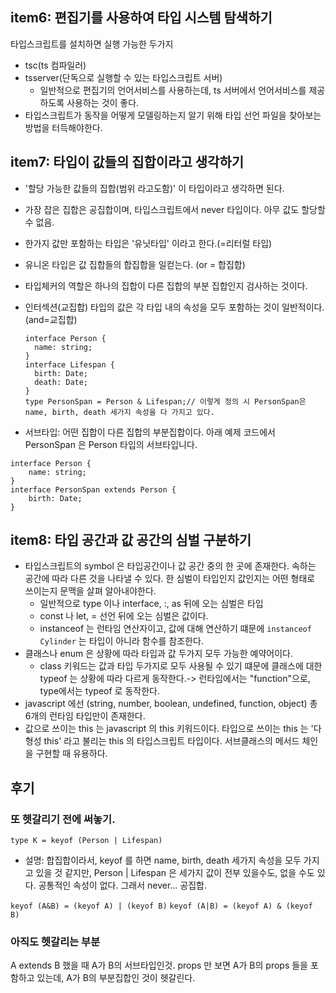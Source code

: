 ## item6: 편집기를 사용하여 타입 시스템 탐색하기

타입스크립트를 설치하면 실행 가능한 두가지
- tsc(ts 컴파일러)
- tsserver(단독으로 실행할 수 있는 타입스크립트 서버)
  - 일반적으로 편집기의  언어서비스를 사용하는데, ts 서버에서 언어서비스를 제공하도록 사용하는 것이 좋다.
- 타입스크립트가 동작을 어떻게 모델링하는지 알기 위해 타입 선언 파일을 찾아보는 방법을 터득해야한다.


## item7: 타입이 값들의 집합이라고 생각하기
- '할당 가능한 값들의 집합(범위  라고도함)' 이 타입이라고 생각하면 된다.
- 가장 잡은 집합은 공집합이며, 타입스크립트에서 never 타입이다. 아무 값도 할당할 수 없음.
- 한가지 값만 포함하는 타입은 '유닛타입' 이라고 한다.(=리터럴 타입)
- 유니온 타입은 값 집합들의 합집합을 일컫는다. (or = 합집합)
- 타입체커의 역할은 하나의 집합이 다른 집합의 부분 집합인지 검사하는 것이다.
- 인터섹션(교집합) 타입의 값은 각 타입 내의 속성을 모두 포함하는 것이 일반적이다. (and=교집합)
  ```
  interface Person {
    name: string;
  }
  interface Lifespan {
    birth: Date;
    death: Date;
  }
  type PersonSpan = Person & Lifespan;// 이렇게 정의 시 PersonSpan은 name, birth, death 세가지 속성을 다 가지고 있다.
  ```
  
- 서브타입: 어떤 집합이 다른 집합의 부분집합이다. 아래 예제 코드에서 PersonSpan 은 Person 타입의 서브타입니다.
```
interface Person {
    name: string;
}
interface PersonSpan extends Person {
    birth: Date;
}
```

## item8: 타입 공간과 값 공간의 심벌 구분하기
- 타입스크립트의 symbol 은 타입공간이나 값 공간 중의 한 곳에 존재한다. 속하는 공간에 따라 다른 것을 나타낼 수 있다. 한 심벌이 타입인지 값인지는 어떤 형태로 쓰이는지 문맥을 살펴 알아내야한다.
  - 일반적으로 type 이나 interface, :, as 뒤에 오는 심벌은 타입
  - const 나 let, = 선언 뒤에 오는 심벌은 값이다.
  - instanceof 는 런타임 연산자이고, 값에 대해 연산하기 떄문에 ```instanceof  Cylinder``` 는 타입이 아니라 함수를 참조한다.
- 클래스나 enum 은 상황에 따라 타입과 값 두가지 모두 가능한 예약어이다.
  - class 키워드는 값과 타입 두가지로 모두 사용될 수 있기 떄문에 클래스에 대한 typeof 는 상황에 따라 다르게 동작한다.-> 런타임에서는 "function"으로, type에서는 typeof 로 동작한다.
- javascript 에선 (string, number, boolean, undefined, function, object) 총 6개의 런타임 타입만이 존재한다.
- 값으로 쓰이는 this 는 javascript 의 this 키워드이다. 타입으로 쓰이는 this 는 '다형성 this' 라고 불리는 this 의 타입스크립트 타입이다. 서브클래스의 메서드 체인을 구현할 때 유용하다.


## 후기
### 또 헷갈리기 전에 써놓기. 

```type K = keyof (Person | Lifespan)```
- 설명: 합집합이라서, keyof 를 하면 name, birth, death 세가지 속성을 모두 가지고 있을 것 같지만, Person | Lifespan 은 세가지 값이 전부 있을수도, 없을 수도 있다. 공통적인 속성이 없다. 그래서 never... 공집합.

```keyof (A&B) = (keyof A) | (keyof B)```
```keyof (A|B) = (keyof A) & (keyof B)```

### 아직도 헷갈리는 부분
A extends B 했을 때 A가 B의 서브타입인것. props 만 보면 A가 B의 props 들을 포함하고 있는데, A가 B의 부분집합인 것이 헷갈린다.  

  
    




